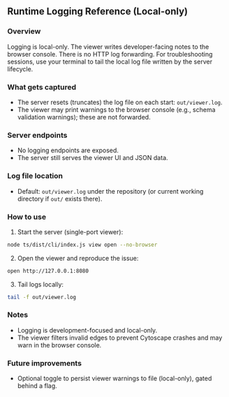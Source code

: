## Runtime Logging Reference (Local-only)

### Overview

Logging is local-only. The viewer writes developer-facing notes to the browser console. There is no HTTP log forwarding. For troubleshooting sessions, use your terminal to tail the local log file written by the server lifecycle.

### What gets captured
- The server resets (truncates) the log file on each start: `out/viewer.log`.
- The viewer may print warnings to the browser console (e.g., schema validation warnings); these are not forwarded.

### Server endpoints
- No logging endpoints are exposed.
- The server still serves the viewer UI and JSON data.

### Log file location
- Default: `out/viewer.log` under the repository (or current working directory if `out/` exists there).

### How to use
1) Start the server (single-port viewer):
```bash
node ts/dist/cli/index.js view open --no-browser
```
2) Open the viewer and reproduce the issue:
```bash
open http://127.0.0.1:8080
```
3) Tail logs locally:
```bash
tail -f out/viewer.log
```

### Notes
- Logging is development-focused and local-only.
- The viewer filters invalid edges to prevent Cytoscape crashes and may warn in the browser console.

### Future improvements
- Optional toggle to persist viewer warnings to file (local-only), gated behind a flag.

